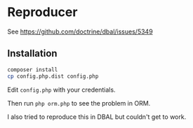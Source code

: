 # Reproducer

See https://github.com/doctrine/dbal/issues/5349

## Installation

```bash
composer install
cp config.php.dist config.php
```

Edit `config.php` with your credentials.

Then run `php orm.php` to see the problem in ORM.

I also tried to reproduce this in DBAL but couldn't get to work.

